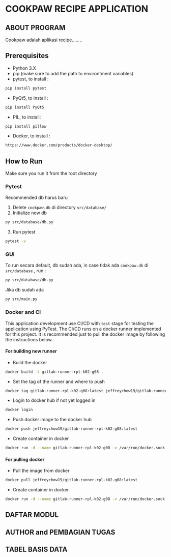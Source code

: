 # COOKPAW RECIPE APPLICATION

## ABOUT PROGRAM

Cookpaw adalah aplikasi recipe........

## Prerequisites

- Python 3.X
- pip (make sure to add the path to environtment variables)
- pytest, to install :

```bash
pip install pytest
```

- PyQt5, to install :

```bash
pip install PyQt5
```

- PIL, to install:

```bash
pip install pillow
```

- Docker, to install :

```bash
https://www.docker.com/products/docker-desktop/
```

## How to Run

Make sure you run it from the root directory

### Pytest

Recommended db harus baru

1. Delete `cookpaw.db` di directory `src/database/`
2. Initialize new db

```bash
py src/database/db.py
```

3. Run pytest

```bash
pytest -v
```

### GUI

To run
secara default, db sudah ada, in case tidak ada `cookpaw.db` di `src/database` , run :

```bash
py src/database/db.py
```

Jika db sudah ada

```bash
py src/main.py
```

### Docker and CI

This application development use CI/CD with `test` stage for testing the application using PyTest. The CI/CD runs on a docker runner implemented for this project. It is recommended just to pull the docker image by following the instructions below.

#### For building new runner

- Build the docker

```bash
docker build -t gitlab-runner-rpl-k02-g08 .
```

- Set the tag of the runner and where to push

```bash
docker tag gitlab-runner-rpl-k02-g08:latest jeffreychow19/gitlab-runner-rpl-k02-g08:latest
```

- Login to docker hub if not yet logged in

```bash
docker login
```

- Push docker image to the docker hub

```bash
docker push jeffreychow19/gitlab-runner-rpl-k02-g08:latest
```

- Create container in docker

```bash
docker run -d --name gitlab-runner-rpl-k02-g08 -v /var/run/docker.sock:/var/run/docker.sock jeffreychow19/gitlab-runner-rpl-k02-g08:latest
```

#### For pulling docker

- Pull the image from docker

```bash
docker pull jeffreychow19/gitlab-runner-rpl-k02-g08:latest
```

- Create container in docker

```bash
docker run -d --name gitlab-runner-rpl-k02-g08 -v /var/run/docker.sock:/var/run/docker.sock jeffreychow19/gitlab-runner-rpl-k02-g08:latest
```

## DAFTAR MODUL

## AUTHOR and PEMBAGIAN TUGAS

## TABEL BASIS DATA

